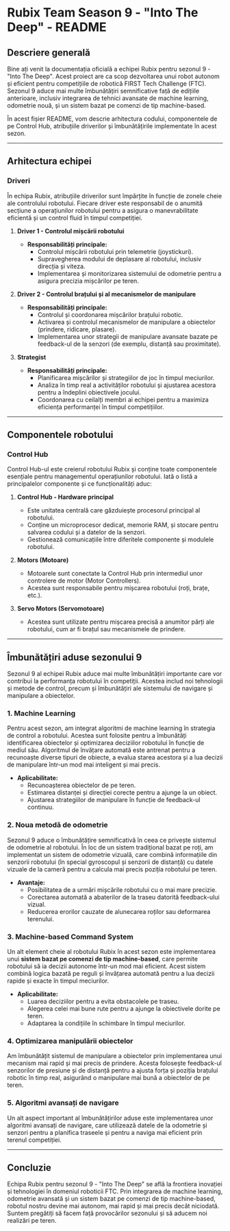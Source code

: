 # Rubix Team Season 9 - "Into The Deep" - README

## Descriere generală

Bine ați venit la documentația oficială a echipei Rubix pentru sezonul 9 - "Into The Deep". Acest proiect are ca scop dezvoltarea unui robot autonom și eficient pentru competițiile de robotică FIRST Tech Challenge (FTC). Sezonul 9 aduce mai multe îmbunătățiri semnificative față de edițiile anterioare, inclusiv integrarea de tehnici avansate de machine learning, odometrie nouă, și un sistem bazat pe comenzi de tip machine-based.

În acest fișier README, vom descrie arhitectura codului, componentele de pe Control Hub, atribuțiile driverilor și îmbunătățirile implementate în acest sezon.

---

## Arhitectura echipei

### Driveri

În echipa Rubix, atribuțiile driverilor sunt împărțite în funcție de zonele cheie ale controlului robotului. Fiecare driver este responsabil de o anumită secțiune a operațiunilor robotului pentru a asigura o manevrabilitate eficientă și un control fluid în timpul competiției.

1. **Driver 1 - Controlul mișcării robotului**  
   - **Responsabilități principale:**
     - Controlul mișcării robotului prin telemetrie (joystickuri).
     - Supravegherea modului de deplasare al robotului, inclusiv direcția și viteza.
     - Implementarea și monitorizarea sistemului de odometrie pentru a asigura precizia mișcărilor pe teren.
   
2. **Driver 2 - Controlul brațului și al mecanismelor de manipulare**  
   - **Responsabilități principale:**
     - Controlul și coordonarea mișcărilor brațului robotic.
     - Activarea și controlul mecanismelor de manipulare a obiectelor (prindere, ridicare, plasare).
     - Implementarea unor strategii de manipulare avansate bazate pe feedback-ul de la senzori (de exemplu, distanță sau proximitate).

3. **Strategist**  
   - **Responsabilități principale:**
     - Planificarea mișcărilor și strategiilor de joc în timpul meciurilor.
     - Analiza în timp real a activităților robotului și ajustarea acestora pentru a îndeplini obiectivele jocului.
     - Coordonarea cu ceilalți membri ai echipei pentru a maximiza eficiența performanței în timpul competițiilor.

---

## Componentele robotului

### Control Hub

Control Hub-ul este creierul robotului Rubix și conține toate componentele esențiale pentru managementul operațiunilor robotului. Iată o listă a principalelor componente și ce funcționalități aduc:

1. **Control Hub - Hardware principal**
   - Este unitatea centrală care găzduiește procesorul principal al robotului.
   - Conține un microprocesor dedicat, memorie RAM, și stocare pentru salvarea codului și a datelor de la senzori.
   - Gestionează comunicațiile între diferitele componente și modulele robotului.
   
2. **Motors (Motoare)**
   - Motoarele sunt conectate la Control Hub prin intermediul unor controlere de motor (Motor Controllers).
   - Acestea sunt responsabile pentru mișcarea robotului (roți, brațe, etc.).
     
3. **Servo Motors (Servomotoare)**
   - Acestea sunt utilizate pentru mișcarea precisă a anumitor părți ale robotului, cum ar fi brațul sau mecanismele de prindere.

---

## Îmbunătățiri aduse sezonului 9

Sezonul 9 al echipei Rubix aduce mai multe îmbunătățiri importante care vor contribui la performanța robotului în competiții. Acestea includ noi tehnologii și metode de control, precum și îmbunătățiri ale sistemului de navigare și manipulare a obiectelor.

### 1. **Machine Learning**

Pentru acest sezon, am integrat algoritmi de machine learning în strategia de control a robotului. Acestea sunt folosite pentru a îmbunătăți identificarea obiectelor și optimizarea deciziilor robotului în funcție de mediul său. Algoritmul de învățare automată este antrenat pentru a recunoaște diverse tipuri de obiecte, a evalua starea acestora și a lua decizii de manipulare într-un mod mai inteligent și mai precis.

- **Aplicabilitate:**
  - Recunoașterea obiectelor de pe teren.
  - Estimarea distanței și direcției corecte pentru a ajunge la un obiect.
  - Ajustarea strategiilor de manipulare în funcție de feedback-ul continuu.

### 2. **Noua metodă de odometrie**

Sezonul 9 aduce o îmbunătățire semnificativă în ceea ce privește sistemul de odometrie al robotului. În loc de un sistem tradițional bazat pe roți, am implementat un sistem de odometrie vizuală, care combină informațiile din senzorii robotului (în special gyroscopul și senzorii de distanță) cu datele vizuale de la cameră pentru a calcula mai precis poziția robotului pe teren.

- **Avantaje:**
  - Posibilitatea de a urmări mișcările robotului cu o mai mare precizie.
  - Corectarea automată a abaterilor de la traseu datorită feedback-ului vizual.
  - Reducerea erorilor cauzate de alunecarea roților sau deformarea terenului.

### 3. **Machine-based Command System**

Un alt element cheie al robotului Rubix în acest sezon este implementarea unui **sistem bazat pe comenzi de tip machine-based**, care permite robotului să ia decizii autonome într-un mod mai eficient. Acest sistem combină logica bazată pe reguli și învățarea automată pentru a lua decizii rapide și exacte în timpul meciurilor.

- **Aplicabilitate:**
  - Luarea deciziilor pentru a evita obstacolele pe traseu.
  - Alegerea celei mai bune rute pentru a ajunge la obiectivele dorite pe teren.
  - Adaptarea la condițiile în schimbare în timpul meciurilor.

### 4. **Optimizarea manipulării obiectelor**

Am îmbunătățit sistemul de manipulare a obiectelor prin implementarea unui mecanism mai rapid și mai precis de prindere. Acesta folosește feedback-ul senzorilor de presiune și de distanță pentru a ajusta forța și poziția brațului robotic în timp real, asigurând o manipulare mai bună a obiectelor de pe teren.

### 5. **Algoritmi avansați de navigare**

Un alt aspect important al îmbunătățirilor aduse este implementarea unor algoritmi avansați de navigare, care utilizează datele de la odometrie și senzori pentru a planifica traseele și pentru a naviga mai eficient prin terenul competiției.

---

## Concluzie

Echipa Rubix pentru sezonul 9 - "Into The Deep" se află la frontiera inovației și tehnologiei în domeniul roboticii FTC. Prin integrarea de machine learning, odometrie avansată și un sistem bazat pe comenzi de tip machine-based, robotul nostru devine mai autonom, mai rapid și mai precis decât niciodată. Suntem pregătiți să facem față provocărilor sezonului și să aducem noi realizări pe teren.

